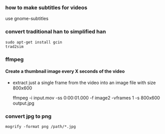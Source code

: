 ### how to make subtitles for videos

use gnome-subtitles

### convert traditional han to simplified han

    sudo apt-get install gcin
    trad2sim

### ffmpeg

#### Create a thumbnail image every X seconds of the video

* extract just a single frame from the video into an image file with size 800x600

    ffmpeg -i input.mov -ss 0:00:01.000 -f image2 -vframes 1 -s 800x600 output.jpg

### convert jpg to png

    mogrify -format png /path/*.jpg  
